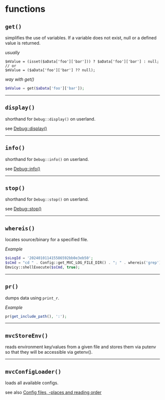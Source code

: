  
# functions

## `get()`

simplifies the use of variables. If a variable does not exist, null or a defined value is returned.

_usually_  
~~~
$mValue = (isset($aData['foo']['bar'])) ? $aData['foo']['bar'] : null;
// or
$mValue = ($aData['foo']['bar'] ?? null);
~~~

_way with get()_  
~~~php
$mValue = get($aData['foo']['bar']);
~~~

---

## `display()`

shorthand for `Debug::display()` on userland.

see [Debug::display()](/1.x/debug#display)

---

## `info()`

shorthand for `Debug::info()` on userland.

see [Debug::info()](/1.x/debug#info)


---

## `stop()`

shorthand for `Debug::stop()` on userland.

see [Debug::stop()](/1.x/debug#info)

---

## `whereis()`

locates source/binary for a specified file.

_Example_  
~~~php
$sLogId = '202401011415586592bb0e3eb50';
$sCmd = "cd " . Config::get_MVC_LOG_FILE_DIR() . "; " . whereis('grep') .  " " . $sLogId . " *.log ";
Emvicy::shellExecute($sCmd, true);
~~~


---

## `pr()`

dumps data using `print_r`.

_Example_  
~~~php
pr(get_include_path(), ':');
~~~

---

## `mvcStoreEnv()`

reads environment key/values from a given file and stores them via putenv so that they will be accessible via getenv().

---

## `mvcConfigLoader()`

loads all available configs. 

see also [Config files, -places and reading order](/1.x/configuration#Config-files-places-and-reading-order)
